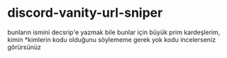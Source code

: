 # discord-vanity-url-sniper
bunların ismini decsrip'e yazmak bile bunlar için büyük prim kardeşlerim, kimin *kimlerin kodu olduğunu söylememe gerek yok kodu incelerseniz görürsünüz 
